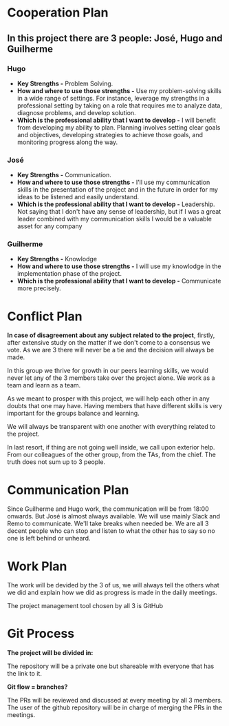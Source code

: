 # Cooperation Plan

## In this project there are 3 people: José, Hugo and Guilherme

### Hugo
* **Key Strengths -** Problem Solving.
* **How and where to use those strengths -** Use my problem-solving skills in a wide range of settings. For instance, leverage my strengths in a professional setting by taking on a role that requires me to analyze data, diagnose problems, and develop solution.
* **Which is the professional ability that I want to develop -** I will benefit from developing my ability to plan. Planning involves setting clear goals and objectives, developing strategies to achieve those goals, and monitoring progress along the way.

### José
* **Key Strengths -** Communication.
* **How and where to use those strengths -** I'll use my communication skills in the presentation of the project and in the future in order for my ideas to be listened and easily understand.
* **Which is the professional ability that I want to develop -** Leadership. Not saying that I don't have any sense of leadership, but if I was a great leader combined with my communication skills I would be a valuable asset for any company

### Guilherme
* **Key Strengths -** Knowlodge
* **How and where to use those strengths -** I will use my knowlodge in the implementation phase of the project.
* **Which is the professional ability that I want to develop -** Communicate more precisely.


# Conflict Plan

**In case of disagreement about any subject related to the project**, firstly, after extensive study on the matter if we don't come to a consensus we vote. As we are 3 there will never be a tie and the decision will always be made.

In this group we thrive for growth in our peers learning skills, we would never let any of the 3 members take over the project alone. We work as a team and learn as a team.

As we meant to prosper with this project, we will help each other in any doubts that one may have. Having members that have different skills is very important for the groups balance and learning.

We will always be transparent with one another with everything related to the project.

In last resort, if thing are not going well inside, we call upon exterior help. From our colleagues of the other group, from the TAs, from the chief. The truth does not sum up to 3 people.

# Communication Plan

Since Guilherme and Hugo work, the communication will be from 18:00 onwards. But José is almost always available. 
We will use mainly Slack and Remo to communicate.
We'll take breaks when needed be. 
We are all 3 decent people who can stop and listen to what the other has to say so no one is left behind or unheard.

# Work Plan

The work will be devided by the 3 of us, we will always tell the others what we did and explain how we did as progress is made in the dailly meetings.

The project management tool chosen by all 3 is GitHub

# Git Process

**The project will be divided in:**

The repository will be a private one but shareable with everyone that has the link to it.

**Git flow = branches?**

The PRs will be reviewed and discussed at every meeting by all 3 members. The user of the github repository will be in charge of merging the PRs in the meetings.




